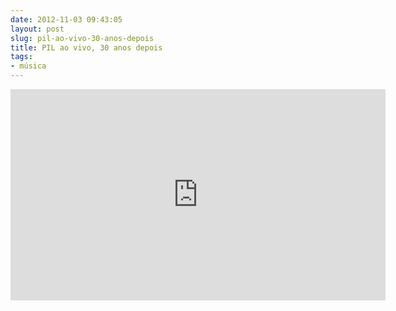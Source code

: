 ```yaml
---
date: 2012-11-03 09:43:05
layout: post
slug: pil-ao-vivo-30-anos-depois
title: PIL ao vivo, 30 anos depois
tags:
- música
---
```


<iframe width="600" height="338" src="http://www.npr.org/templates/event/embeddedVideo.php?storyId=163942769" frameborder="0" scrolling="no"></iframe>